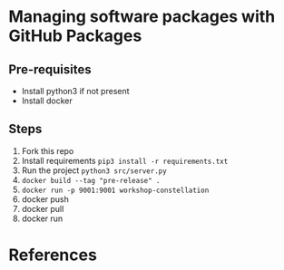 # Managing software packages with GitHub Packages




## Pre-requisites
- Install python3 if not present
- Install docker


## Steps
1. Fork this repo
2. Install requirements `pip3 install -r requirements.txt`
2. Run the project `python3 src/server.py`
2. `docker build --tag "pre-release" .`
2. `docker run -p 9001:9001 workshop-constellation`
2. docker push
3. docker pull
3. docker run




# References
